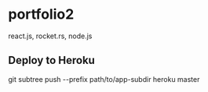# portfolio2
react.js, rocket.rs, node.js

## Deploy to Heroku
git subtree push --prefix path/to/app-subdir heroku master
